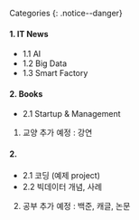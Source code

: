 Categories
{: .notice--danger}  

<div class="notice--success">
<h4>1. IT News</h4>
<ul>
    <li>1.1 AI</li>
    <li>1.2 Big Data</li>
    <li>1.3 Smart Factory</li>
</ul>
</div>

<div class="notice--success">
<h4>2. Books</h4>
<ul>
    <li>2.1 Startup & Management</li>
</ul>
</div>

1. 교양 추가 예정 : 강연

<div class="notice--success">
<h4>2. </h4>
<ul>
    <li>2.1 코딩 (예제 project)</li>
    <li>2.2 빅데이터 개념, 사례</li>
</ul>
</div>

2. 공부 추가 예정 : 백준, 캐글, 논문
